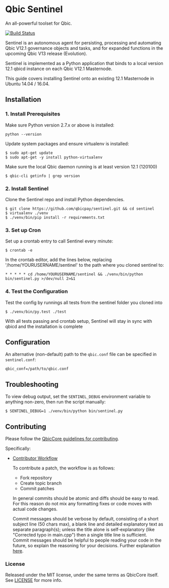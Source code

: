 # Qbic Sentinel

An all-powerful toolset for Qbic.

[![Build Status](https://travis-ci.org/qbicpay/sentinel.svg?branch=master)](https://travis-ci.org/qbicpay/sentinel)

Sentinel is an autonomous agent for persisting, processing and automating Qbic V12.1 governance objects and tasks, and for expanded functions in the upcoming Qbic V13 release (Evolution).

Sentinel is implemented as a Python application that binds to a local version 12.1 qbicd instance on each Qbic V12.1 Masternode.

This guide covers installing Sentinel onto an existing 12.1 Masternode in Ubuntu 14.04 / 16.04.

## Installation

### 1. Install Prerequisites

Make sure Python version 2.7.x or above is installed:

    python --version

Update system packages and ensure virtualenv is installed:

    $ sudo apt-get update
    $ sudo apt-get -y install python-virtualenv

Make sure the local Qbic daemon running is at least version 12.1 (120100)

    $ qbic-cli getinfo | grep version

### 2. Install Sentinel

Clone the Sentinel repo and install Python dependencies.

    $ git clone https://github.com/qbicpay/sentinel.git && cd sentinel
    $ virtualenv ./venv
    $ ./venv/bin/pip install -r requirements.txt

### 3. Set up Cron

Set up a crontab entry to call Sentinel every minute:

    $ crontab -e

In the crontab editor, add the lines below, replacing '/home/YOURUSERNAME/sentinel' to the path where you cloned sentinel to:

    * * * * * cd /home/YOURUSERNAME/sentinel && ./venv/bin/python bin/sentinel.py >/dev/null 2>&1

### 4. Test the Configuration

Test the config by runnings all tests from the sentinel folder you cloned into

    $ ./venv/bin/py.test ./test

With all tests passing and crontab setup, Sentinel will stay in sync with qbicd and the installation is complete

## Configuration

An alternative (non-default) path to the `qbic.conf` file can be specified in `sentinel.conf`:

    qbic_conf=/path/to/qbic.conf

## Troubleshooting

To view debug output, set the `SENTINEL_DEBUG` environment variable to anything non-zero, then run the script manually:

    $ SENTINEL_DEBUG=1 ./venv/bin/python bin/sentinel.py

## Contributing

Please follow the [QbicCore guidelines for contributing](https://github.com/qbicpay/qbic/blob/v0.12.1.x/CONTRIBUTING.md).

Specifically:

* [Contributor Workflow](https://github.com/qbicpay/qbic/blob/v0.12.1.x/CONTRIBUTING.md#contributor-workflow)

    To contribute a patch, the workflow is as follows:

    * Fork repository
    * Create topic branch
    * Commit patches

    In general commits should be atomic and diffs should be easy to read. For this reason do not mix any formatting fixes or code moves with actual code changes.

    Commit messages should be verbose by default, consisting of a short subject line (50 chars max), a blank line and detailed explanatory text as separate paragraph(s); unless the title alone is self-explanatory (like "Corrected typo in main.cpp") then a single title line is sufficient. Commit messages should be helpful to people reading your code in the future, so explain the reasoning for your decisions. Further explanation [here](http://chris.beams.io/posts/git-commit/).

### License

Released under the MIT license, under the same terms as QbicCore itself. See [LICENSE](LICENSE) for more info.
